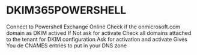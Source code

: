 # DKIM365POWERSHELL
Connect to Powershell Exchange Online
Check if the onmicrosoft.com domain as DKIM actived
If Not ask for activate
Check all domains attached to the tenant for DKIM configuration
Ask for activation and activate
Gives You de CNAMES entries to put in your DNS zone
